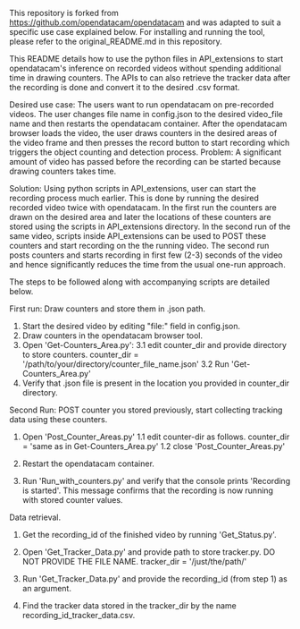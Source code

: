 This repository is forked from https://github.com/opendatacam/opendatacam and was adapted to suit a specific use case explained below. 
For installing and running the tool, please refer to the original_README.md in this repository. 

This README details how to use the python files in API\_extensions to start opendatacam's inference on recorded videos without spending additional time in drawing counters. The APIs to can also retrieve the tracker data after the recording is done and convert it to the desired .csv format.

Desired use case: The users want to run opendatacam on pre-recorded videos. The user changes file name in config.json to the desired video_file name and then restarts the opendatacam container. After the opendatacam browser loads the video, the user draws counters in the desired areas of the video frame and then presses the record button to start recording which triggers the object counting and detection process. 
Problem: A significant amount of video has passed before the recording can be started because drawing counters takes time.

Solution: Using python scripts in API_extensions, user can start the recording process much earlier. This is done by running the desired recorded video twice with opendatacam. In the first run the counters are drawn on the desired area and later the locations of these counters are stored using the scripts in API\_extensions directory. In the second run of the same video, scripts inside API\_extensions can be used to POST these counters and start recording on the the running video. The second run posts counters and starts recording in first few (2-3) seconds of the video and hence significantly reduces the time from the usual one-run approach.

The steps to be followed along with accompanying scripts are detailed below.

First run: Draw counters and store them in .json path. 
1) Start the desired video by editing "file:" field in config.json.
2) Draw counters in the opendatacam browser tool.
3) Open 'Get-Counters_Area.py':
	3.1 edit counter\_dir and provide directory to store counters.
		counter_dir = '/path/to/your/directory/counter_file_name.json'
	3.2 Run 'Get-Counters_Area.py'
4) Verify that .json file is present in the location you provided in counter\_dir directory.

Second Run: POST counter you stored previously, start collecting tracking data using these counters.

1) Open 'Post\_Counter\_Areas.py'
	1.1 edit counter-dir as follows.
		counter_dir = 'same as in Get-Counters_Area.py'
	1.2 close 'Post\_Counter\_Areas.py'

2) Restart the opendatacam container.

3) Run 'Run\_with\_counters.py' and verify that the console prints 'Recording is started'. This message confirms that the recording is now running with stored counter values.



Data retrieval. 

1) Get the recording\_id of the finished video by running 'Get\_Status.py'.

2) Open 'Get\_Tracker\_Data.py' and provide path to store tracker.py. DO NOT PROVIDE THE FILE NAME.
		  	tracker_dir = '/just/the/path/'
3) Run 'Get\_Tracker\_Data.py' and provide the recording\_id (from step 1) as an argument.

4) Find the tracker data stored in the tracker_dir by the name recording\_id\_tracker\_data.csv.
